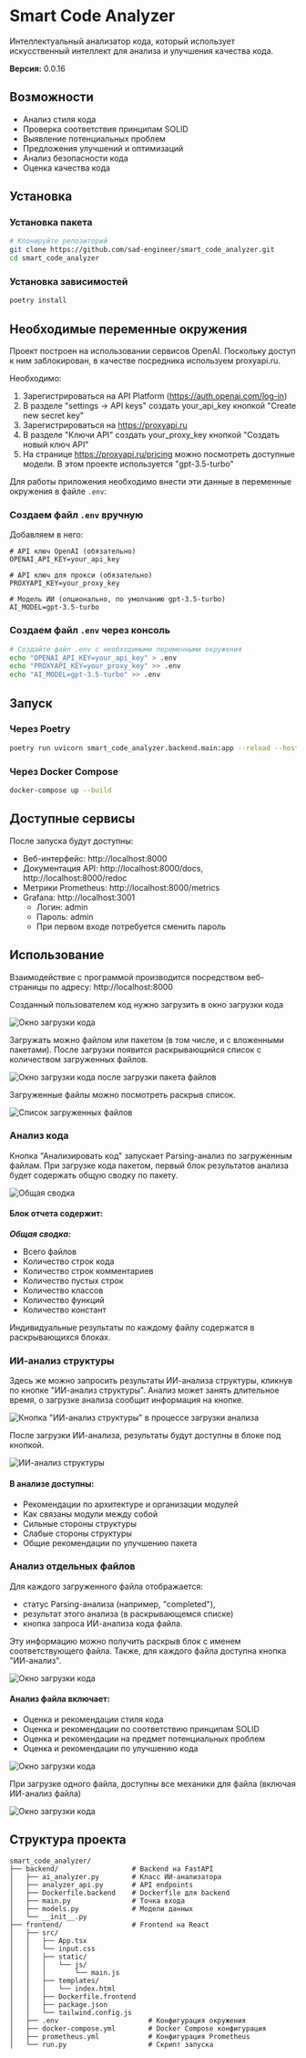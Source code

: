 # Smart Code Analyzer

Интеллектуальный анализатор кода, который использует искусственный интеллект для анализа и улучшения качества кода.

**Версия:** 0.0.16

## Возможности

- Анализ стиля кода
- Проверка соответствия принципам SOLID
- Выявление потенциальных проблем
- Предложения улучшений и оптимизаций
- Анализ безопасности кода
- Оценка качества кода

## Установка

### Установка пакета
```bash
# Клонируйте репозиторий
git clone https://github.com/sad-engineer/smart_code_analyzer.git
cd smart_code_analyzer
```

### Установка зависимостей
```bash
poetry install
```

## Необходимые переменные окружения

Проект построен на использовании сервисов OpenAI.
Поскольку доступ к ним заблокирован, в качестве посредника используем proxyapi.ru. 

Необходимо:
1. Зарегистрироваться на API Platform (https://auth.openai.com/log-in)
1. В разделе "settings -> API keys" создать your_api_key кнопкой "Create new secret key"
3. Зарегистрироваться на https://proxyapi.ru
4. В разделе "Ключи API" создать your_proxy_key кнопкой "Создать новый ключ API"
5. На странице https://proxyapi.ru/pricing можно посмотреть доступные модели. В этом проекте используется "gpt-3.5-turbo"

Для работы приложения необходимо внести эти данные в переменные окружения в файле `.env`:

### Создаем файл `.env` вручную
Добавляем в него:
```env
# API ключ OpenAI (обязательно)
OPENAI_API_KEY=your_api_key

# API ключ для прокси (обязательно)
PROXYAPI_KEY=your_proxy_key

# Модель ИИ (опционально, по умолчанию gpt-3.5-turbo)
AI_MODEL=gpt-3.5-turbo
```

### Создаем файл `.env` через консоль
```bash
# Создайте файл .env с необходимыми переменными окружения
echo "OPENAI_API_KEY=your_api_key" > .env
echo "PROXYAPI_KEY=your_proxy_key" >> .env
echo "AI_MODEL=gpt-3.5-turbo" >> .env
```

## Запуск

### Через Poetry
```bash
poetry run uvicorn smart_code_analyzer.backend.main:app --reload --host 0.0.0.0 --port 8000
```

### Через Docker Compose
```bash
docker-compose up --build
```

## Доступные сервисы

После запуска будут доступны:
- Веб-интерфейс: http://localhost:8000
- Документация API: http://localhost:8000/docs, http://localhost:8000/redoc
- Метрики Prometheus: http://localhost:8000/metrics
- Grafana: http://localhost:3001
  - Логин: admin
  - Пароль: admin
  - При первом входе потребуется сменить пароль

## Использование

Взаимодействие с программой производится посредством веб-страницы по адресу: http://localhost:8000

Созданный пользователем код нужно загрузить в окно загрузки кода

![Окно загрузки кода](docs/images/1.png)

Загружать можно файлом или пакетом (в том числе, и с вложенными пакетами). 
После загрузки появится раскрывающийся список с количеством загруженных файлов.

![Окно загрузки кода после загрузки пакета файлов](docs/images/2.png)

Загруженные файлы можно посмотреть раскрыв список.

![Список загруженных файлов](docs/images/3.png)

### Анализ кода

Кнопка "Анализировать код" запускает Parsing-анализ по загруженным файлам.
При загрузке кода пакетом, первый блок результатов анализа будет содержать общую сводку по пакету.

![Общая сводка](docs/images/4.png)

#### Блок отчета содержит:

***Общая сводка:***
- Всего файлов
- Количество строк кода
- Количество строк комментариев
- Количество пустых строк
- Количество классов
- Количество функций
- Количество констант

Индивидуальные результаты по каждому файлу содержатся в раскрывающихся блоках.

### ИИ-анализ структуры

Здесь же можно запросить результаты ИИ-анализа структуры, кликнув по кнопке "ИИ-анализ структуры". 
Анализ может занять длительное время, о загрузке анализа сообщит информация на кнопке.

![Кнопка "ИИ-анализ структуры" в процессе загрузки анализа](docs/images/5.png)

После загрузки ИИ-анализа, результаты будут доступны в блоке под кнопкой.

![ИИ-анализ структуры](docs/images/6.png)

#### В анализе доступны:
- Рекомендации по архитектуре и организации модулей
- Как связаны модули между собой
- Сильные стороны структуры
- Слабые стороны структуры
- Общие рекомендации по улучшению пакета

### Анализ отдельных файлов

Для каждого загруженного файла отображается:
- статус Parsing-анализа (например, "completed"), 
- результат этого анализа (в раскрывающемся списке)
- кнопка запроса ИИ-анализа кода файла.

Эту информацию можно получить раскрыв блок с именем соответствующего файла. 
Также, для каждого файла доступна кнопка "ИИ-анализ".

![Окно загрузки кода](docs/images/7.png)

#### Анализ файла включает:
- Оценка и рекомендации стиля кода
- Оценка и рекомендации по соответствию принципам SOLID
- Оценка и рекомендации на предмет потенциальных проблем
- Оценка и рекомендации по улучшению кода

![Окно загрузки кода](docs/images/9.png)

При загрузке одного файла, доступны все механики для файла (включая ИИ-анализ файла) 

![Окно загрузки кода](docs/images/10.png)

## Структура проекта

```
smart_code_analyzer/
├── backend/                  # Backend на FastAPI
│   ├── ai_analyzer.py        # Класс ИИ-анализатора
│   ├── analyzer_api.py       # API endpoints
│   ├── Dockerfile.backend    # Dockerfile для backend
│   ├── main.py               # Точка входа
│   ├── models.py             # Модели данных
│   └── __init__.py
├── frontend/                 # Frontend на React
│   ├── src/
│   │   ├── App.tsx
│   │   └── input.css
│   │   ├── static/
│   │   │   └── js/
│   │   │       └── main.js
│   │   ├── templates/
│   │   │   └── index.html
│   │   ├── Dockerfile.frontend
│   │   ├── package.json
│   │   └── tailwind.config.js
│   ├── .env                      # Конфигурация окружения
│   ├── docker-compose.yml        # Docker Compose конфигурация
│   ├── prometheus.yml            # Конфигурация Prometheus
│   └── run.py                    # Скрипт запуска
```
